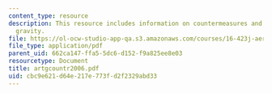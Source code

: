 ```yaml
---
content_type: resource
description: This resource includes information on countermeasures and artificial
  gravity.
file: https://ol-ocw-studio-app-qa.s3.amazonaws.com/courses/16-423j-aerospace-biomedical-and-life-support-engineering-spring-2006/cbc9e621d64e217e773fd2f2329abd33_artgcountr2006.pdf
file_type: application/pdf
parent_uid: 662ca147-ffa5-5dc6-d152-f9a825ee8e03
resourcetype: Document
title: artgcountr2006.pdf
uid: cbc9e621-d64e-217e-773f-d2f2329abd33
---
```

